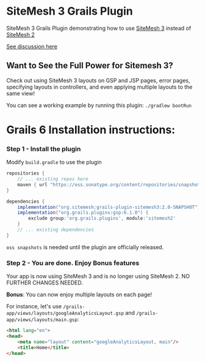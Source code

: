 # SiteMesh 3 Grails Plugin
SiteMesh 3 Grails Plugin demonstrating how to use [SiteMesh 3](https://github.com/sitemesh/sitemesh3) instead of [SiteMesh 2](https://github.com/sitemesh/sitemesh2)

 [See discussion here](https://github.com/grails/grails-core/issues/13058)

## Want to See the Full Power for Sitemesh 3?
Check out using SiteMesh 3 layouts on GSP and JSP pages, error pages, specifying layouts in controllers, and even applying multiple layouts to the same view!

You can see a working example by running this plugin:
```./gradlew bootRun```


# Grails 6 Installation instructions:

### Step 1 - Install the plugin 

Modify `build.gradle` to use the plugin
```groovy
repositories {
    // ... existing repos here
    maven { url "https://oss.sonatype.org/content/repositories/snapshots/" }
}

dependencies {
    implementation("org.sitemesh:grails-plugin-sitemesh3:2.0-SNAPSHOT")
    implementation("org.grails.plugins:gsp:6.1.0") {
        exclude group:'org.grails.plugins', module:'sitemesh2'
    }
    // ... existing dependencies
}
```

`oss snapshots` is needed until the plugin are officially released.

### Step 2 -  You are done. Enjoy Bonus features
Your app is now using SiteMesh 3 and is no longer using SiteMesh 2. NO FURTHER CHANGES NEEDED.

**Bonus**: You can now enjoy multiple layouts on each page!


For instance, let's use `/grails-app/views/layouts/googleAnalyticsLayout.gsp` and `/grails-app/views/layouts/main.gsp`:

```html
<html lang="en">
<head>
    <meta name="layout" content="googleAnalyticsLayout, main"/>
    <title>Home</title>
</head>
```
